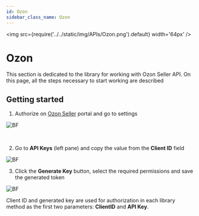 ```yaml
---
id: Ozon
sidebar_class_name: Ozon
---
```


<img src={require('../../static/img/APIs/Ozon.png').default} width='64px' />

# Ozon

This section is dedicated to the library for working with Ozon Seller API. On this page, all the steps necessary to start working are described

## Getting started

1. Authorize on [Ozon Seller](https://seller.ozon.ru/app/dashboard/main) portal and go to settings

![BF](../../static/img/Docs/Ozon/1.png)

<br/>

2. Go to **API Keys** (left pane) and copy the value from the **Client ID** field

![BF](../../static/img/Docs/Ozon/2.png)

3. Click the **Generate Key** button, select the required permissions and save the generated token

![BF](../../static/img/Docs/Ozon/3.png)

Client ID and generated key are used for authorization in each library method as the first two parameters: **ClientID** and **API Key**.